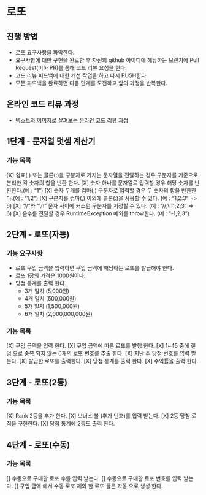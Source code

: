 # 로또
## 진행 방법
* 로또 요구사항을 파악한다.
* 요구사항에 대한 구현을 완료한 후 자신의 github 아이디에 해당하는 브랜치에 Pull Request(이하 PR)를 통해 코드 리뷰 요청을 한다.
* 코드 리뷰 피드백에 대한 개선 작업을 하고 다시 PUSH한다.
* 모든 피드백을 완료하면 다음 단계를 도전하고 앞의 과정을 반복한다.

## 온라인 코드 리뷰 과정
* [텍스트와 이미지로 살펴보는 온라인 코드 리뷰 과정](https://github.com/next-step/nextstep-docs/tree/master/codereview)

## 1단계 - 문자열 덧셈 계산기
### 기능 목록 
[X] 쉼표(,) 또는 콜론(:)을 구분자로 가지는 문자열을 전달하는 경우 구분자를 기준으로 분리한 각 숫자의 합을 반환 한다. 
[X] 숫자 하나를 문자열로 입력할 경우 해당 숫자를 반환한다.(예 : “1”)
[X] 숫자 두개를 컴마(,) 구분자로 입력할 경우 두 숫자의 합을 반환한다.(예 : “1,2”)
[X] 구분자를 컴마(,) 이외에 콜론(:)을 사용할 수 있다. (예 : “1,2:3” => 6)
[X] “//”와 “\n” 문자 사이에 커스텀 구분자를 지정할 수 있다. (예 : “//;\n1;2;3” => 6)
[X] 음수를 전달할 경우 RuntimeException 예외를 throw한다. (예 : “-1,2,3”)

## 2단계 - 로또(자동)
### 기능 요구사항 
* 로또 구입 금액을 입력하면 구입 금액에 해당하는 로또를 발급해야 한다.
* 로또 1장의 가격은 1000원이다.
* 당첨 통계를 출력 한다.
    * 3개 일치 (5,000원)
    * 4개 일치 (500,000원)
    * 5개 일치 (1,500,000원)
    * 6개 일치 (2,000,000,000원)

### 기능 목록
[X] 구입 금액을 입력 한다.
[X] 구입 금액에 따른 로또를 발행 한다.
[X] 1~45 중에 랜덤 으로 중복 되지 않는 6개의 로또 번호를 추출 한다.
[X] 지난 주 당첨 번호를 입력 받는다.
[X] 발급한 로또를 출력한다.
[X] 당첨 통계를 출력 한다.
[X] 수익률을 출력 한다.

## 3단계 - 로또(2등)
### 기능 목록
[X] Rank 2등을 추가 한다.
[X] 보너스 볼 (추가 번호)를 입력 받는다.
[X] 2등 당첨 로직을 구현한다.
[X] 당첨 통계에 2등도 출력 한다.

## 4단계 - 로또(수동) 
### 기능 목록
[] 수동으로 구매할 로또 수를 입력 받는다.
[] 수동으로 구매할 로또 번호를 입력 받는다.
[] 구입 금액 에서 수동 로또 제외 한 로또 들은 자동 으로 생성 한다.
